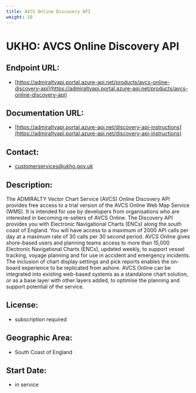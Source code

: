 ```yaml
---
title: AVCS Online Discovery API
weight: 10
---
```


# UKHO: AVCS Online Discovery API

## Endpoint URL:
 - [https://admiraltyapi.portal.azure-api.net/products/avcs-online-discovery-api](https://admiraltyapi.portal.azure-api.net/products/avcs-online-discovery-api)

## Documentation URL:
 - [https://admiraltyapi.portal.azure-api.net/discovery-api-instructions](https://admiraltyapi.portal.azure-api.net/discovery-api-instructions)

## Contact:
 - [customerservices@ukho.gov.uk](mailto:customerservices@ukho.gov.uk)

## Description:
The ADMIRALTY Vector Chart Service (AVCS) Online Discovery API provides free access to a trial version of the AVCS Online Web Map Service (WMS). It is intended for use by developers from organisations who are interested in becoming re-sellers of AVCS Online. The Discovery API provides you with Electronic Navigational Charts (ENCs) along the south coast of England. You will have access to a maximum of 2000 API calls per day at a maximum rate of 30 calls per 30 second period. AVCS Online gives shore-based users and planning teams access to more than 15,000 Electronic Navigational Charts (ENCs), updated weekly, to support vessel tracking, voyage planning and for use in accident and emergency incidents. The inclusion of chart display settings and pick reports enables the on-board experience to be replicated from ashore. AVCS Online can be integrated into existing web-based systems as a standalone chart solution, or as a base layer with other layers added, to optimise the planning and support potential of the service.

## License:
 - subscription required

## Geographic Area:
 - South Coast of England

## Start Date:
 - in service

